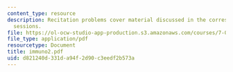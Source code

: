 ```yaml
---
content_type: resource
description: Recitation problems cover material discussed in the corresponding lecture
  sessions.
file: https://ol-ocw-studio-app-production.s3.amazonaws.com/courses/7-012-introduction-to-biology-fall-2004/d821240d331da94f2d90c3eedf2b573a_immuno2.pdf
file_type: application/pdf
resourcetype: Document
title: immuno2.pdf
uid: d821240d-331d-a94f-2d90-c3eedf2b573a
---
```

